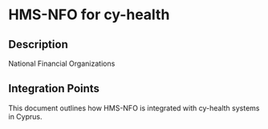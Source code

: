 # HMS-NFO for cy-health

## Description

National Financial Organizations

## Integration Points

This document outlines how HMS-NFO is integrated with cy-health systems in Cyprus.
